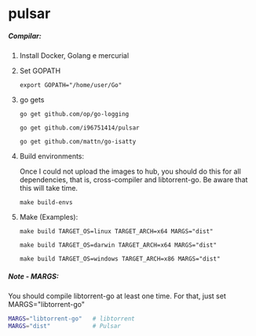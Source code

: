 pulsar
======
##### Compilar:
1. Install Docker, Golang e mercurial

2. Set GOPATH

    ``` 
    export GOPATH="/home/user/Go"
    ```
    
3. go gets

    ```
    go get github.com/op/go-logging
    ```
    
    ```
    go get github.com/i96751414/pulsar
    ```
    
    ```
    go get github.com/mattn/go-isatty
    ```

4. Build environments:

    Once I could not upload the images to hub, you should do this for all dependencies, that is, cross-compiler and libtorrent-go. Be aware that this will take time.
    
    ```
    make build-envs
    ```
    
5. Make (Examples):

    ```
    make build TARGET_OS=linux TARGET_ARCH=x64 MARGS="dist"
    ```
    
    ```
    make build TARGET_OS=darwin TARGET_ARCH=x64 MARGS="dist"
    ```
    
    ```
    make build TARGET_OS=windows TARGET_ARCH=x86 MARGS="dist"
    ```

##### Note - MARGS:

You should compile libtorrent-go at least one time. For that, just set MARGS="libtorrent-go"

```bash
MARGS="libtorrent-go"   # libtorrent
MARGS="dist"            # Pulsar
```
